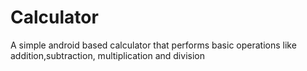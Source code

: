 # Calculator
A simple android based calculator that performs basic operations like addition,subtraction, multiplication and division
